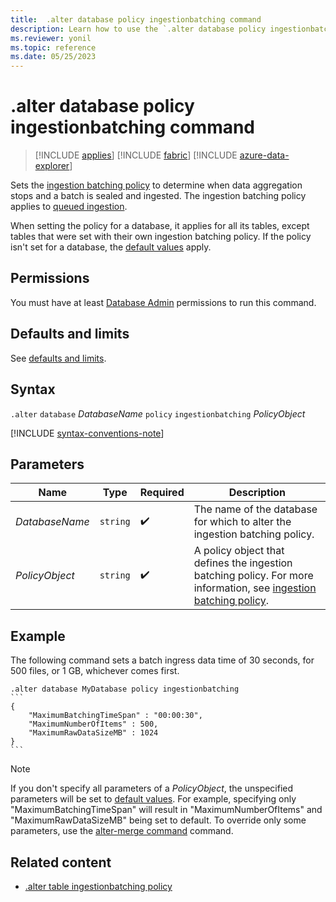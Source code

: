 ```yaml
---
title:  .alter database policy ingestionbatching command
description: Learn how to use the `.alter database policy ingestionbatching` command to set the ingestion batching policy.
ms.reviewer: yonil
ms.topic: reference
ms.date: 05/25/2023
---
```

# .alter database policy ingestionbatching command

> [!INCLUDE [applies](../includes/applies-to-version/applies.md)] [!INCLUDE [fabric](../includes/applies-to-version/fabric.md)] [!INCLUDE [azure-data-explorer](../includes/applies-to-version/azure-data-explorer.md)]

Sets the [ingestion batching policy](batching-policy.md) to determine when data aggregation stops and a batch is sealed and ingested. The ingestion batching policy applies to [queued ingestion](/azure/data-explorer/ingest-data-overview.md#continuous-data-ingestion).

When setting the policy for a database, it applies for all its tables, except tables that were set with their own ingestion batching policy. If the policy isn't set for a database, the [default values](batching-policy.md#defaults-and-limits) apply.

## Permissions

You must have at least [Database Admin](../access-control/role-based-access-control.md) permissions to run this command.

## Defaults and limits

See [defaults and limits](batching-policy.md#defaults-and-limits).

## Syntax

`.alter` `database` *DatabaseName* `policy` `ingestionbatching` *PolicyObject*

[!INCLUDE [syntax-conventions-note](../includes/syntax-conventions-note.md)]

## Parameters

|Name|Type|Required|Description|
|--|--|--|--|
|*DatabaseName*| `string` | :heavy_check_mark:|The name of the database for which to alter the ingestion batching policy.|
|*PolicyObject*| `string` | :heavy_check_mark:|A policy object that defines the ingestion batching policy. For more information, see [ingestion batching policy](batching-policy.md).|

## Example

The following command sets a batch ingress data time of 30 seconds, for 500 files, or 1 GB, whichever comes first.

````kusto
.alter database MyDatabase policy ingestionbatching
```
{
    "MaximumBatchingTimeSpan" : "00:00:30",
    "MaximumNumberOfItems" : 500,
    "MaximumRawDataSizeMB" : 1024
}
```
````

>[!NOTE]
> If you don't specify all parameters of a *PolicyObject*, the unspecified parameters will be set to [default values](batching-policy.md#sealing-a-batch). For example, specifying only "MaximumBatchingTimeSpan" will result in "MaximumNumberOfItems" and "MaximumRawDataSizeMB" being set to default. To override only some parameters, use the [alter-merge command](alter-merge-database-ingestion-batching-policy.md) command.

## Related content

- [.alter table ingestionbatching policy](alter-table-ingestion-batching-policy.md)
